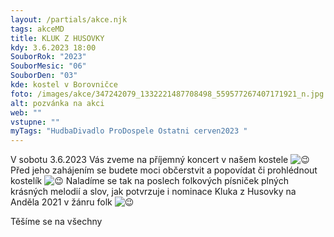 ```yaml
---
layout: /partials/akce.njk
tags: akceMD
title: KLUK Z HUSOVKY
kdy: 3.6.2023 18:00
SouborRok: "2023"
SouborMesic: "06"
SouborDen: "03"
kde: kostel v Borovničce
foto: /images/akce/347242079_1332221487708498_559577267407171921_n.jpg
alt: pozvánka na akci
web: ""
vstupne: ""
myTags: "HudbaDivadlo ProDospele Ostatni cerven2023 "
---
```

<!--StartFragment-->

V sobotu 3.6.2023 Vás zveme na příjemný koncert v našem kostele ![😉](https://static.xx.fbcdn.net/images/emoji.php/v9/t57/1/16/1f609.png) Před jeho zahájením se budete moci občerstvit a popovídat či prohlédnout kostelík ![😉](https://static.xx.fbcdn.net/images/emoji.php/v9/t57/1/16/1f609.png) Naladíme se tak na poslech folkových písniček plných krásných melodií a slov, jak potvrzuje i nominace Kluka z Husovky na Anděla 2021 v žánru folk ![😉](https://static.xx.fbcdn.net/images/emoji.php/v9/t57/1/16/1f609.png)

Těšíme se na všechny

<!--EndFragment-->